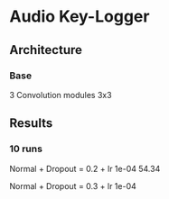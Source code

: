 # Audio Key-Logger

## Architecture

### Base

3 Convolution modules
3x3 

## Results
### 10 runs

Normal + Dropout = 0.2 + lr 1e-04
54.34

Normal + Dropout = 0.3 + lr 1e-04


